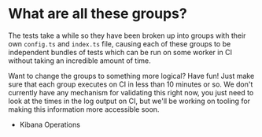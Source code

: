 # What are all these groups?

The tests take a while so they have been broken up into groups with their own `config.ts` and `index.ts` file, causing each of these groups to be independent bundles of tests which can be run on some worker in CI without taking an incredible amount of time.

Want to change the groups to something more logical? Have fun! Just make sure that each group executes on CI in less than 10 minutes or so. We don't currently have any mechanism for validating this right now, you just need to look at the times in the log output on CI, but we'll be working on tooling for making this information more accessible soon.

- Kibana Operations